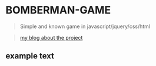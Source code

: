 # BOMBERMAN-GAME

> Simple and known game in javascript/jquery/css/html

>[my blog about the project](https://devprogress.wordpress.com)


## example text

##
